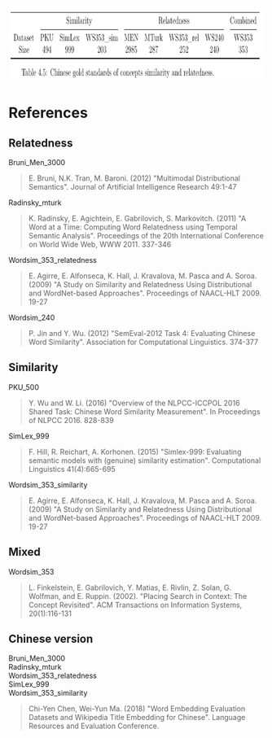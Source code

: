 <p align="center">
  <img width="800" height="150" src="./gold_standards.png">
</p>

# References
## Relatedness
Bruni_Men_3000
> E. Bruni, N.K. Tran, M. Baroni. (2012) "Multimodal Distributional Semantics". Journal of Artificial Intelligence Research 49:1-47

Radinsky_mturk
> K. Radinsky, E. Agichtein, E. Gabrilovich, S. Markovitch. (2011) "A Word at a Time: Computing Word Relatedness using Temporal Semantic Analysis". Proceedings of the 20th International Conference on World Wide Web, WWW 2011. 337-346

Wordsim_353_relatedness
> E. Agirre, E. Alfonseca, K. Hall, J. Kravalova, M. Pasca and A. Soroa. (2009) "A Study on Similarity and Relatedness Using Distributional and WordNet-based Approaches". Proceedings of NAACL-HLT 2009. 19-27

Wordsim_240
> P. Jin and Y. Wu. (2012) "SemEval-2012 Task 4: Evaluating Chinese Word Similarity". Association for Computational Linguistics. 374-377

## Similarity
PKU_500
> Y. Wu and W. Li. (2016) "Overview of the NLPCC-ICCPOL 2016 Shared Task: Chinese Word Similarity Measurement". In Proceedings of NLPCC 2016. 828-839

SimLex_999
> F. Hill, R. Reichart, A. Korhonen. (2015) "Simlex-999: Evaluating semantic models with (genuine) similarity estimation". Computational Linguistics 41(4):665-695 

Wordsim_353_similarity
> E. Agirre, E. Alfonseca, K. Hall, J. Kravalova, M. Pasca and A. Soroa. (2009) "A Study on Similarity and Relatedness Using Distributional and WordNet-based Approaches". Proceedings of NAACL-HLT 2009. 19-27

## Mixed
Wordsim_353
> L. Finkelstein, E. Gabrilovich, Y. Matias, E. Rivlin, Z. Solan, G. Wolfman, and E. Ruppin. (2002). "Placing Search in Context: The Concept Revisited". ACM Transactions on Information Systems, 20(1):116-131

## Chinese version
Bruni_Men_3000  
Radinsky_mturk  
Wordsim_353_relatedness  
SimLex_999  
Wordsim_353_similarity  
> Chi-Yen Chen, Wei-Yun Ma. (2018) "Word Embedding Evaluation Datasets and Wikipedia Title Embedding for Chinese". Language Resources and Evaluation Conference.
